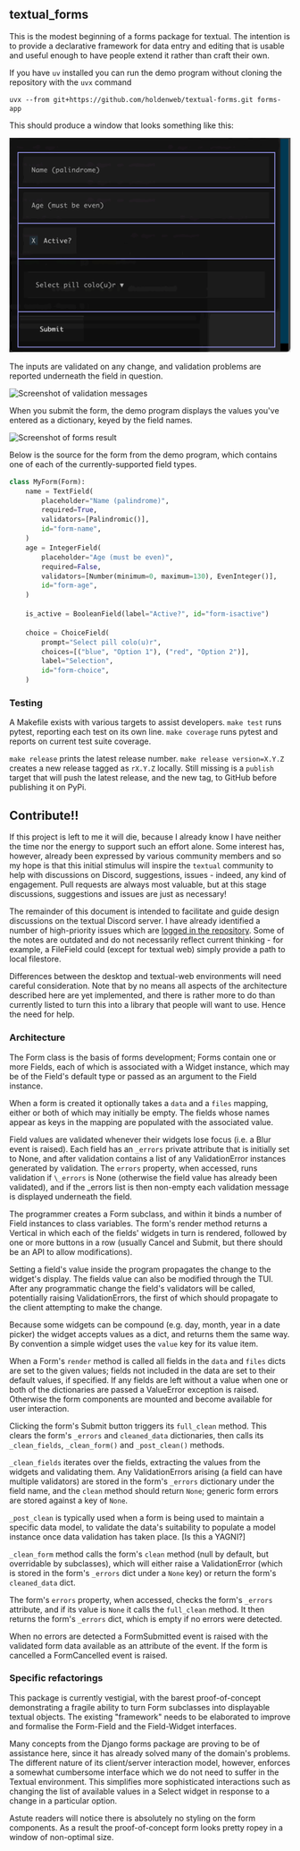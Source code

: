 ## textual_forms

This is the modest beginning of a forms package for textual.
The intention is to provide a declarative
framework for data entry and editing that is usable and useful enough to have
people extend it rather than craft their own.

If you have `uv` installed you can run the demo program without cloning
the repository with the `uvx` command

    uvx --from git+https://github.com/holdenweb/textual-forms.git forms-app

This should produce a window that looks something like this:

![Screenshot of forms.py in action](images/screenshot.gif "textual_forms demo")

The inputs are validated on any change, and validation problems are reported
underneath the field in question.

![Screenshot of validation messages](images/validation.gif "textual_forms validation")

When you submit the form, the demo program displays the values you've entered as a
dictionary, keyed by the field names.

![Screenshot of forms result](images/results.gif "textual_forms validation")

Below is the source for the form from the demo program, which
contains one of each of the currently-supported field types.

``` python
class MyForm(Form):
    name = TextField(
        placeholder="Name (palindrome)",
        required=True,
        validators=[Palindromic()],
        id="form-name",
    )
    age = IntegerField(
        placeholder="Age (must be even)",
        required=False,
        validators=[Number(minimum=0, maximum=130), EvenInteger()],
        id="form-age",
    )

    is_active = BooleanField(label="Active?", id="form-isactive")

    choice = ChoiceField(
        prompt="Select pill colo(u)r",
        choices=[("blue", "Option 1"), ("red", "Option 2")],
        label="Selection",
        id="form-choice",
    )
```

### Testing

A Makefile exists with various targets to assist developers.
`make test` runs pytest, reporting each test on its own line.
`make coverage` runs pytest and reports on current test suite coverage.

`make release` prints the latest release number.
`make release version=X.Y.Z` creates a new release tagged as `rX.Y.Z` locally.
Still missing is a `publish` target that will push the latest release,
and the new tag, to GitHub before publishing it on PyPi.

## Contribute!!

If this project is left to me it will die, because I already know I have
neither the time nor the energy to support such an effort alone. Some
interest has, however, already been expressed by various community members
and so my hope is that this initial stimulus will inspire the `textual` community to help with
discussions on Discord, suggestions, issues - indeed, any kind of engagement.
Pull requests are always most valuable, but at this stage discussions,
suggestions and issues are just as necessary!

The remainder of this document is intended to facilitate and guide design
discussions on the textual Discord server. I have already identified a number
of high-priority issues which are [logged in the
repository](https://github.com/holdenweb/textual-forms/issues).
Some of the notes are outdated and do not necessarily reflect current thinking - for
example, a FileField could (except for textual web) simply provide a path to
local filestore.

Differences between the desktop and textual-web environments will need careful consideration.
Note that by no means all aspects of the architecture described here are yet implemented,
and there is rather more to do than currently listed to turn this into
a library that people will want to use. Hence the need for help.


### Architecture

The Form class is the basis of forms development; Forms contain one or more
Fields, each of which is associated with a Widget instance, which may be of
the Field's default type or passed as an argument to the Field instance.

When a form is created it optionally takes a `data` and a `files` mapping,
either or both of which may initially be empty. The fields whose names
appear as keys in the mapping are populated with the associated value.

Field values are validated whenever their widgets lose focus (i.e. a Blur event is
raised). Each field has an `_errors` private attribute that is initially set
to None, and after validation contains a list of any ValidationError
instances generated by validation. The `errors` property, when accessed,
runs validation if `\_errors` is None (otherwise the field value
has already been validated), and if the \_errors list is then non-empty
each validation message is displayed underneath the field.

The programmer creates a Form subclass, and within it binds a number of
Field instances to class variables. The form's render method returns a
Vertical in which each of the fields' widgets in turn is rendered,
followed by one or more buttons in a row
(usually Cancel and Submit, but there should be an API to allow
modifications).

Setting a field's value inside the program propagates the change to the
widget's display. The fields value can also be modified through the TUI.
After any programmatic change the field's validators will be called,
potentially raising ValidationErrors, the first of which should
propagate to the client attempting to make the change.

Because some widgets can be compound (e.g. day, month, year in a date picker)
the widget accepts values as a dict, and returns them the same way. By
convention a simple widget uses the `value` key for its value item.

When a Form's `render` method is called all fields in the `data`
and `files` dicts are set to the given
values; fields not included in the data are set to their default values, if
specified. If any fields are left without a value when one or both of the
dictionaries are passed a ValueError exception is raised.
Otherwise the form components are mounted and become available for user
interaction.

Clicking the form's Submit button triggers its `full_clean` method.
This clears the form's `_errors` and `cleaned_data` dictionaries, then
calls its `_clean_fields`, `_clean_form()` and `_post_clean()` methods.

`_clean_fields` iterates over the fields, extracting the values from
the widgets and validating them. Any ValidationErrors arising
(a field can have multiple validators) are stored
in the form's `_errors` dictionary under the field name, and the `clean` method
should return `None`; generic form errors are stored against a key of `None`.

`_post_clean` is typically used when a form is being used to maintain a specific
data model, to validate the data's suitability to populate a model instance once
data validation has taken place. \[Is this a YAGNI?\]

`_clean_form` method calls the form's `clean` method (null by default,
but overridable by subclasses), which will either raise a ValidationError
(which is stored in the form's `_errors` dict under a `None` key) or
return the form's `cleaned_data` dict.

The form's `errors` property, when accessed, checks the form's `_errors`
attribute, and if its value is `None` it calls the `full_clean` method. It
then returns the form's `_errors` dict, which is empty if no errors were
detected.

When no errors are detected a FormSubmitted event is raised with the
validated form data available as an attribute of the event. If the form is
cancelled a FormCancelled event is raised.

### Specific refactorings

This package is currently vestigial, with the barest proof-of-concept
demonstrating a fragile ability to turn Form subclasses into displayable
textual objects. The existing "framework" needs to be elaborated to improve
and formalise the Form-Field and the Field-Widget interfaces.

Many concepts from the Django forms package are proving to be of
assistance here, since it has already solved many of the domain's problems.
The different nature of its client/server interaction model, however, enforces a
somewhat cumbersome interface which we do not need to suffer in the Textual
environment. This simplifies more sophisticated interactions such as
changing the list of available values in a Select widget in response to
a change in a particular option.

Astute readers will notice there is absolutely no styling on the form
components. As a result the proof-of-concept form looks pretty ropey in a
window of non-optimal size.
